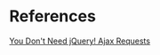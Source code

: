 # References

[You Don't Need jQuery! Ajax Requests](https://blog.garstasio.com/you-dont-need-jquery/ajax/)